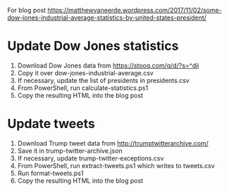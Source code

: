 For blog post https://matthewvaneerde.wordpress.com/2017/11/02/some-dow-jones-industrial-average-statistics-by-united-states-president/

# Update Dow Jones statistics
1. Download Dow Jones data from https://stooq.com/q/d/?s=^dji
1. Copy it over dow-jones-industrial-average.csv
1. If necessary, update the list of presidents in presidents.csv
1. From PowerShell, run calculate-statistics.ps1
1. Copy the resulting HTML into the blog post

# Update tweets
1. Download Trump tweet data from http://trumptwitterarchive.com/
1. Save it in trump-twitter-archive.json
1. If necessary, update trump-twitter-exceptions.csv
1. From PowerShell, run extract-tweets.ps1 which writes to tweets.csv
1. Run format-tweets.ps1
1. Copy the resulting HTML into the blog post